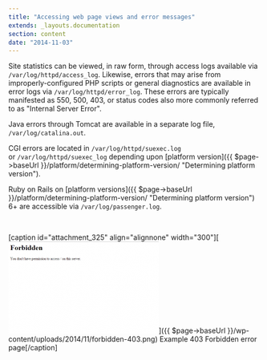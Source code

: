 ```yaml
---
title: "Accessing web page views and error messages"
extends: _layouts.documentation
section: content
date: "2014-11-03"
---
```


Site statistics can be viewed, in raw form, through access logs available via `/var/log/httpd/access_log`. Likewise, errors that may arise from improperly-configured PHP scripts or general diagnostics are available in error logs via `/var/log/httpd/error_log`. These errors are typically manifested as 550, 500, 403, or status codes also more commonly referred to as "Internal Server Error".

Java errors through Tomcat are available in a separate log file, `/var/log/catalina.out`.

CGI errors are located in `/var/log/httpd/suexec.log` or `/var/log/httpd/suexec_log` depending upon [platform version]({{ $page->baseUrl }}/platform/determining-platform-version/ "Determining platform version").

Ruby on Rails on [platform versions]({{ $page->baseUrl }}/platform/determining-platform-version/ "Determining platform version") 6+ are accessible via `/var/log/passenger.log`.

 

\[caption id="attachment\_325" align="alignnone" width="300"\][![Example 403 Forbidden error page](images/forbidden-403-300x183.png)]({{ $page->baseUrl }}/wp-content/uploads/2014/11/forbidden-403.png) Example 403 Forbidden error page\[/caption\]
